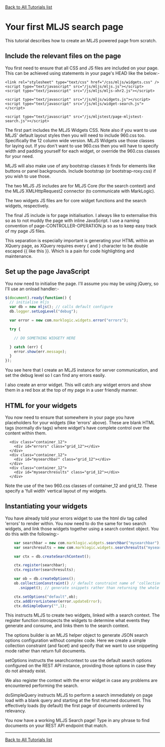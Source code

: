 [Back to All Tutorials list](tutorial-all.html)
# Your first MLJS search page

This tutorial describes how to create an MLJS powered page from scratch.

## Include the relevant files on the page

You first need to ensure that all CSS and JS files are included on your page. This can be achieved using statements in your page's HEAD like the below:-

```no-highlight
<link rel="stylesheet" type="text/css" href="/css/mljs/widgets.css" />
<script type="text/javascript" src="/js/mljs/mljs.js"></script>
<script type="text/javascript" src="/js/mljs/mljs-xhr2.js"></script>

<script type="text/javascript" src="/js/mljs/widgets.js"></script>
<script type="text/javascript" src="/js/mljs/widget-search.js"></script>

<script type="text/javascript" src="/js/mljstest/page-mljstest-search.js"></script>
```

The first part includes the MLJS Widgets CSS. Note also if you want to use MLJS' default layout styles then you will need to include 960.css too.
Specifically the 12 column wide version. MLJS Widgets use those classes for laying out. If you don't want to use 960.css then you will have to
specify width and padding yourself for each widget, or override the 960.css classes for your need.

MLJS will also make use of any bootstrap classes it finds for elements like buttons or panel backgrounds. Include bootstrap (or bootstrap-roxy.css)
if you wish to use those.

The two MLJS JS includes are for MLJS Core (for the search context) and the MLJS XMLHttpRequest2 connector (to communicate with MarkLogic).

The two widgets JS files are for core widget functions and the search widgets, respectively.

The final JS include is for page initialisation. I always like to externalise this so as to not muddy the page with inline JavaScript. I use a
naming convention of page-CONTROLLER-OPERATION.js so as to keep easy track of my page JS files.

This separation is
especially important is generating your HTML within an XQuery page, as XQuery requires every { and } character to be double escaped {{ like this }}.
Which is a pain for code highlighting and maintenance.

## Set up the page JavaScript

You now need to initialise the page. I'll assume you may be using jQuery, so I'll use an onload handler:-

```javascript
$(document).ready(function() {
  // initialise mljs
  var db = new mljs(); // calls default configure
  db.logger.setLogLevel("debug");

  var error = new com.marklogic.widgets.error("errors");

  try {

    // DO SOMETHING WIDGETY HERE

  } catch (err) {
    error.show(err.message);
  }
});
```

You see here that I create an MLJS instance for server communication, and set the debug level so I can find any errors easily.

I also create an error widget. This will catch any widget errors and show them in a red box at the top of my page in a user
friendly manner.

## HTML for your widgets

You now need to ensure that somewhere in your page you have placeholders for your widgets (like 'errors' above). These are
blank HTML tags (normally div tags) where widget's have complete control over the content within them.

```no-highlight
  <div class="container_12">  
    <div id="errors" class="grid_12"></div>
  </div>
  <div class="container_12">  
    <div id="mysearchbar" class="grid_12"></div>
  </div>
  <div class="container_12">  
    <div id="mysearchresults" class="grid_12"></div>
  </div>
```

Note the use of the two 960.css classes of container_12 and grid_12. These specify a 'full width' vertical layout of my widgets.

## Instantiating your widgets

You have already told your errors widget to use the html div tag called 'errors' to render within. You now need to do the same for
two search widgets, and link those widgets together using a search context object. You do this with the following:-

```javascript
    var searchbar = new com.marklogic.widgets.searchbar("mysearchbar");
    var searchresults = new com.marklogic.widgets.searchresults("mysearchresults");

    var ctx = db.createSearchContext();

    ctx.register(searchbar);
    ctx.register(searchresults);

    var ob = db.createOptions();
    ob.collectionConstraint() // default constraint name of 'collection'
      .snippet(); // generate snippets rather than returning the whole document

    ctx.setOptions("default",ob);
    ctx.addErrorListener(error.updateError);
    ctx.doSimpleQuery("",1);
```

This instructs MLJS to create two widgets, linked with a search context. The register function introspects the widgets to determine
what events they generate and consume, and links them to the search context.

The options builder is an MLJS helper object to generate JSON search options configuration without complex code. Here we create
a simple collection constraint (and facet) and specify that we want to use snippeting mode rather than return full documents.

setOptions instructs the searchcontext to use the default search options configured on the REST API instance, providing those options
in case they do not already exist.

We also register the context with the error widget in case any problems are encountered performing the search.

doSimpleQuery instructs MLJS to perform a search immediately on page load with a blank query and starting at the first returned
document. This effectively loads (by default) the first page of documents ordered by relevancy.

You now have a working MLJS Search page! Type in any phrase to find documents on your REST API endpoint that match.

- - - -

[Back to All Tutorials list](tutorial-all.html)
